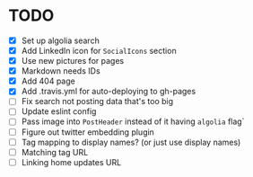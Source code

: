 # TODO

- [X] Set up algolia search
- [X] Add LinkedIn icon for `SocialIcons` section
- [X] Use new pictures for pages
- [X] Markdown needs IDs
- [X] Add 404 page
- [X] Add .travis.yml for auto-deploying to gh-pages
- [ ] Fix search not posting data that's too big
- [ ] Update eslint config
- [ ] Pass image into `PostHeader` instead of it having `algolia` flag`
- [ ] Figure out twitter embedding plugin
- [ ] Tag mapping to display names? (or just use display names)
- [ ] Matching tag URL
- [ ] Linking home updates URL
